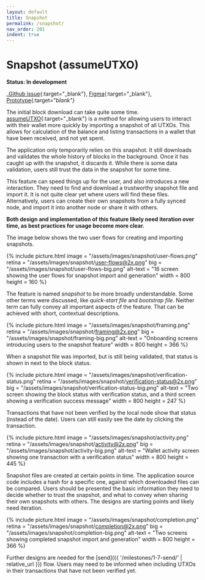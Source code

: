 ```yaml
---
layout: default
title: Snapshot
permalink: /snapshot/
nav_order: 201
indent: true
---
```


# Snapshot (assumeUTXO)

**Status: In development**

_[Github issue](https://github.com/BitcoinDesign/Bitcoin-Core-App/issues/79){:target="_blank"}, [Figma](https://www.figma.com/file/ek8w3n3upbluw5UL2lGhRx/Bitcoin-Core-App-Design?type=design&node-id=8842%3A848807&mode=design&t=URVaraZVchEvzHX0-1){:target="_blank"}, [Prototype](https://www.figma.com/proto/0w5xLsEd9CHwqEfE1QHUIm/Assume-UTXO-Prototype?page-id=0%3A1&type=design&node-id=1-2083&viewport=755%2C475%2C0.3&t=xoUBLFcWlpCH1VEI-1&scaling=min-zoom&starting-point-node-id=1%3A2083&mode=design){:target="_blank"}_

The initial block download can take quite some time. [assumeUTXO](https://github.com/bitcoin/bitcoin/blob/master/doc/design/assumeutxo.md){:target="_blank"} is a method for allowing users to interact with their wallet more quickly by importing a snapshot of all UTXOs. This allows for calculation of the balance and listing transactions in a wallet that have been received, and not yet spent.

The application only temporarily relies on this snapshot. It still downloads and validates the whole history of blocks in the background. Once it has caught up with the snapshot, it discards it. While there is some data validation, users still trust the data in the snapshot for some time.

This feature can speed things up for the user, and also introduces a new interaction. They need to find and download a trustworthy snapshot file and import it. It is not quite clear yet where users will find these files. Alternatively, users can create their own snapshots from a fully synced node, and import it into another node or share it with others.

**Both design and implementation of this feature likely need iteration over time, as best practices for usage become more clear.**

The image below shows the two user flows for creating and importing snapshots.

{% include picture.html
	image = "/assets/images/snapshot/user-flows.png"
	retina = "/assets/images/snapshot/user-flows@2x.png"
	big = "/assets/images/snapshot/user-flows-big.png"
	alt-text = "16 screen showing the user flows for snapshot import and generation"
	width = 800
	height = 160
%}

The feature is named _snapshot_ to be more broadly understandable. Some other terms were discussed, like _quick-start file_ and _bootstrap file_. Neither term can fully convey all important aspects of the feature. That can be achieved with short, contextual descriptions.

{% include picture.html
	image = "/assets/images/snapshot/framing.png"
	retina = "/assets/images/snapshot/framing@2x.png"
	big = "/assets/images/snapshot/framing-big.png"
	alt-text = "Onboarding screens introducing users to the snapshot feature"
	width = 800
	height = 366
%}

When a snapshot file was imported, but is still being validated, that status is shown in next to the block status.

{% include picture.html
	image = "/assets/images/snapshot/verification-status.png"
	retina = "/assets/images/snapshot/verification-status@2x.png"
	big = "/assets/images/snapshot/verification-status-big.png"
	alt-text = "Two screen showing the block status with verification status, and a third screen showing a verification success message"
	width = 800
	height = 247
%}

Transactions that have not been verified by the local node show that status (instead of the date). Users can still easily see the date by clicking the transaction.

{% include picture.html
	image = "/assets/images/snapshot/activity.png"
	retina = "/assets/images/snapshot/activity@2x.png"
	big = "/assets/images/snapshot/activity-big.png"
	alt-text = "Wallet activity screen showing one transaction with a verification status"
	width = 800
	height = 445
%}

Snapshot files are created at certain points in time. The application source code includes a hash for a specific one, against which downloaded files can be compared. Users should be presented the basic information they need to decide whether to trust the snapshot, and what to convey when sharing their own snapshots with others. The designs are starting points and likely need iteration.

{% include picture.html
	image = "/assets/images/snapshot/completion.png"
	retina = "/assets/images/snapshot/completion@2x.png"
	big = "/assets/images/snapshot/completion-big.png"
	alt-text = "Two screens showing completed snapshot import and generation"
	width = 800
	height = 366
%}

Further designs are needed for the [send]({{ '/milestones/1-7-send/' | relative_url }}) flow. Users may need to be informed when including UTXOs in their transactions that have not been verified yet.